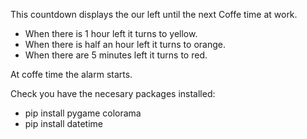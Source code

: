 This countdown displays the our left until the next Coffe time at work.

- When there is 1 hour left it turns to yellow.
- When there is half an hour left it turns to orange.
- When there are 5 minutes left it turns to red.

At coffe time the alarm starts.



Check you have the necesary packages installed:

- pip install pygame colorama
- pip install datetime
